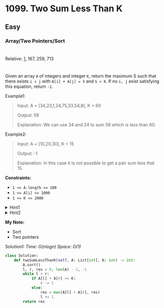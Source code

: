 # 1099. Two Sum Less Than K
## Easy
### Array/Two Pointers/Sort
#
Relative: [1](https://github.com/Yiyang-C/LeetCode/blob/master/0001~0100/0001_Two%20Sum.md), 167, 259, 713
#

Given an array ```A``` of integers and integer ```K```, return the maximum S such that there exists ```i < j``` with ```A[i] + A[j] = S``` and ```S < K```. If no ```i, j``` exist satisfying this equation, return ```-1```.

Example1:
> Input: A = [34,23,1,24,75,33,54,8], K = 60
> 
> Output: 58
>
> Explanation: We can use 34 and 24 to sum 58 which is less than 60.

Example2:
> Input: A = [10,20,30], K = 15
> 
> Output: -1
>
> Explanation: In this case it is not possible to get a pair sum less that 15.

**Constraints:** 
* ```1 <= A.length <= 100```
* ```1 <= A[i] <= 1000```
* ```1 <= K <= 2000```

<details><summary>Hint1</summary>
What if we have the array sorted?
</details>

<details><summary>Hint2</summary>
Loop the array and get the value A[i] then we need to find a value A[j] such that A[i] + A[j] < K which means A[j] < K - A[i]. In order to do that we can find that value with a binary search.
</details>

**My Note:**
* Sort
* Two pointers

Solution1:
*Time: O(nlogn)*
*Space: O(1)*
```python
class Solution:
    def twoSumLessThanK(self, A: List[int], K: int) -> int:
        A.sort()
        l, r, res = 0, len(A) - 1, -1
        while l < r:
            if A[l] + A[r] >= K:
                r -= 1
            else:
                res = max(A[l] + A[r], res)
                l += 1
        return res
```
